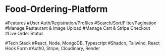 # Food-Ordering-Platform

#Features
#User Auth/Registration/Profiles
#Search/Sort/Filter/Pagination
#Manage Restaurant & Image Upload
#Manage Cart & Stripe Checkout
#Live Order Status

#Tech Stack
#React, Node, MongoDB, Typescript
#Shadcn, Tailwind, React Hook Form
#Auth0, Stripe, Cloudinary, Render